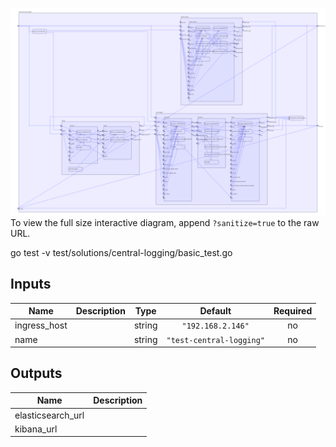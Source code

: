 <img src="diagram.svg"/>To view the full size interactive diagram, append ```?sanitize=true``` to the raw URL.

go test -v test/solutions/central-logging/basic_test.go

## Inputs

| Name | Description | Type | Default | Required |
|------|-------------|:----:|:-----:|:-----:|
| ingress\_host |  | string | `"192.168.2.146"` | no |
| name |  | string | `"test-central-logging"` | no |

## Outputs

| Name | Description |
|------|-------------|
| elasticsearch\_url |  |
| kibana\_url |  |

